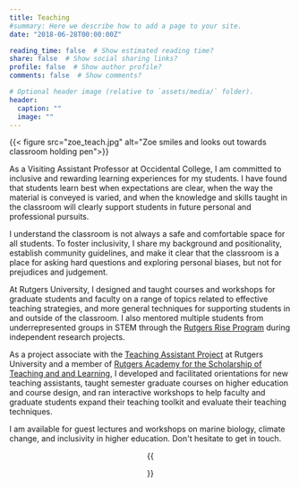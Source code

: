 ```yaml
---
title: Teaching
#summary: Here we describe how to add a page to your site.
date: "2018-06-28T00:00:00Z"

reading_time: false  # Show estimated reading time?
share: false  # Show social sharing links?
profile: false  # Show author profile?
comments: false  # Show comments?

# Optional header image (relative to `assets/media/` folder).
header:
  caption: ""
  image: ""
---
```


{{< figure src="zoe_teach.jpg" alt="Zoe smiles and looks out towards classroom holding pen">}}

As a Visiting Assistant Professor at Occidental College, I am committed to inclusive and rewarding learning experiences for my students. I have found that students learn best when expectations are clear, when the way the material is conveyed is varied, and when the knowledge and skills taught in the classroom will clearly support students in future personal and professional pursuits.

I understand the classroom is not always a safe and comfortable space for all students. To foster inclusivity, I share my background and positionality, establish community guidelines, and make it clear that the classroom is a place for asking hard questions and exploring personal biases, but not for prejudices and judgement.

At Rutgers University, I designed and taught courses and workshops for graduate students and faculty on a range of topics related to effective teaching strategies, and more general techniques for supporting students in and outside of the classroom. I also mentored multiple students from underrepresented groups in STEM through the [Rutgers Rise Program](https://www.rise.rutgers.edu/) during independent research projects. 

As a project associate with the [Teaching Assistant Project](https://grad.rutgers.edu/professional-development/teaching-skills/ta-project) at Rutgers University and a member of [Rutgers Academy for the Scholarship of Teaching and and Learning](https://grad.rutgers.edu/professional-development/rastl), I developed and facilitated orientations for new teaching assistants, taught semester graduate courses on higher education and course design, and ran interactive workshops to help faculty and graduate students expand their teaching toolkit and evaluate their teaching techniques.

I am available for guest lectures and workshops on marine biology, climate change, and inclusivity in higher education. Don't hesitate to get in touch.

<div style="text-align: center">


{{<figure src="teach_book.jpg" alt="Zoe, student, and professor lean over book holding meauring tools and shell.">}}

</div>
